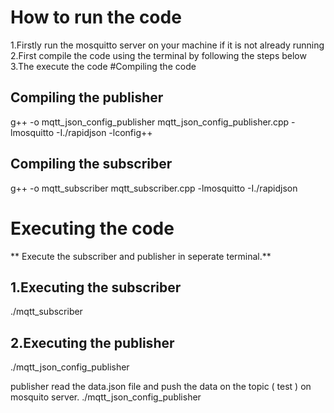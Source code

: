 
# How to run the code
1.Firstly run the mosquitto server on your machine if it is not already running
2.First compile the code using the terminal by following the steps below
3.The execute the code
#Compiling the code
 
## Compiling the publisher
g++ -o mqtt_json_config_publisher mqtt_json_config_publisher.cpp -lmosquitto -I./rapidjson -lconfig++

## Compiling the subscriber
g++ -o mqtt_subscriber mqtt_subscriber.cpp -lmosquitto -I./rapidjson

# Executing the code
** Execute the subscriber and publisher in seperate terminal.**

## 1.Executing the subscriber
./mqtt_subscriber

## 2.Executing the publisher
./mqtt_json_config_publisher


 publisher read the data.json file and push the data on the topic ( test ) on mosquito server.
./mqtt_json_config_publisher
